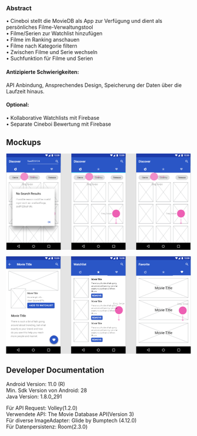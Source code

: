 ### Abstract

•	Cineboi stellt die MovieDB als App zur Verfügung und dient als persönliches Filme-Verwaltungstool<br>
•	Filme/Serien zur Watchlist hinzufügen<br>
•	Filme im Ranking anschauen<br>
•	Filme nach Kategorie filtern<br>
•	Zwischen Filme und Serie wechseln<br>
•	Suchfunktion für Filme und Serien <br>
#### Antizipierte Schwierigkeiten:<br>
API Anbindung, Ansprechendes Design, Speicherung der Daten über die Laufzeit hinaus.<br>
####  Optional:<br>
•	Kollaborative Watchlists mit Firebase<br>
•	Separate Cineboi Bewertung mit Firebase

## Mockups

![cineboi photo1](Admin/Mockups/photo1.png?raw=true)

![cineboi photo2](Admin/Mockups/photo2.png?raw=true)

## Developer Documentation

Android Version: 11.0 (R) <br>
Min. Sdk Version von Android: 28<br>
Java Version: 1.8.0_291<br>

Für API Request: Volley(1.2.0)<br>
Verwendete API: The Movie Database API(Version 3)<br>
Für diverse ImageAdapter: Glide by Bumptech (4.12.0)<br>
Für Datenpersistenz: Room(2.3.0)<br>


